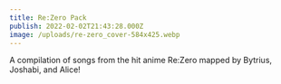 ```yaml
---
title: Re:Zero Pack
publish: 2022-02-02T21:43:28.000Z
image: /uploads/re-zero_cover-584x425.webp
---
```


A compilation of songs from the hit anime Re:Zero mapped by Bytrius, Joshabi, and Alice!
